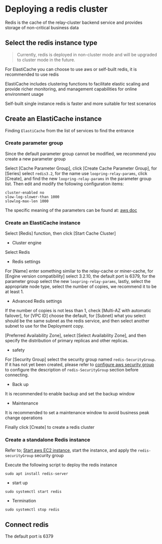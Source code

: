 # Deploying a redis cluster

Redis is the cache of the relay-cluster backend service and provides storage of non-critical business data

## Select the redis instance type

> Currently, redis is deployed in non-cluster mode and will be upgraded to cluster mode in the future.

For ElastiCache you can choose to use aws or self-built redis, it is recommended to use redis

ElastiCache includes clustering functions to facilitate elastic scaling and provide richer monitoring, and management capabilities for online environment usage

Self-built single instance redis is faster and more suitable for test scenarios

## Create an ElastiCache instance

Finding `ElastiCache` from the list of services to find the entrance

### Create parameter group

Since the default parameter group cannot be modified, we recommend you create a new parameter group

Select [Cache Parameter Group], click [Create Cache Parameter Group], for [Series] select `redis3.2`, for the name use `loopring-relay-params`, click [Create], and find the new `loopring-relay-params` in the parameter group list. Then edit and modify the following configuration items:
```
cluster-enabled no
slow-log-slower-than 1000
slowlog-max-len 1000
```
The specific meaning of the parameters can be found at: [aws doc](https://docs.aws.amazon.com/AmazonElastiCache/latest/red-ug/ParameterGroups.Redis.html)

### Create an ElastiCache instance
Select [Redis] function, then click [Start Cache Cluster]

* Cluster engine

Select Redis

* Redis settings

For [Name] enter something similar to the relay-cache or miner-cache, for [Engine version compatibility] select 3.2.10, the default port is 6379, for the parameter group select the new `loopring-relay-params`, lastly, select the appropriate node type, select the number of copies, we recommend it to be at least 1.

* Advanced Redis settings

If the number of copies is not less than 1, check [Multi-AZ with automatic failover], for [VPC ID] choose the default, for [Subnet] what you select should be the same subnet as the redis service, and then select another subnet to use for the Deployment copy.

[Preferred Availability Zone], select [Select Availability Zone], and then specify the distribution of primary replicas and other replicas.

* safety

For [Security Group] select the security group named `redis-SecurityGroup`. If it has not yet been created, please refer to [configure aws security group](security_group.md) to configure the description of `redis-SecurityGroup` section before connecting.

* Back up

It is recommended to enable backup and set the backup window

* Maintenance

It is recommended to set a maintenance window to avoid business peak change operations

Finally click [Create] to create a redis cluster

### Create a standalone Redis instance
Refer to; [Start aws EC2 instance](new_ec2.md), start the instance, and apply the `redis-securityGroup` security group

Execute the following script to deploy the redis instance

`sudo apt install redis-server`

* start up

`sudo systemctl start redis`

* Termination

`sudo systemctl stop redis`

## Connect redis

The default port is 6379